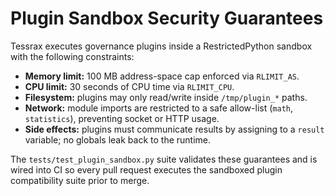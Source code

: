 # Plugin Sandbox Security Guarantees

Tessrax executes governance plugins inside a RestrictedPython sandbox with the
following constraints:

- **Memory limit:** 100 MB address-space cap enforced via `RLIMIT_AS`.
- **CPU limit:** 30 seconds of CPU time via `RLIMIT_CPU`.
- **Filesystem:** plugins may only read/write inside `/tmp/plugin_*` paths.
- **Network:** module imports are restricted to a safe allow-list (`math`,
  `statistics`), preventing socket or HTTP usage.
- **Side effects:** plugins must communicate results by assigning to a `result`
  variable; no globals leak back to the runtime.

The `tests/test_plugin_sandbox.py` suite validates these guarantees and is wired
into CI so every pull request executes the sandboxed plugin compatibility suite
prior to merge.
